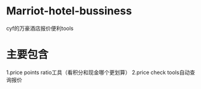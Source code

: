 # Marriot-hotel-bussiness
cyf的万豪酒店报价便利tools

# 主要包含
1.price points ratio工具（看积分和现金哪个更划算）
2.price check tools自动查询报价
